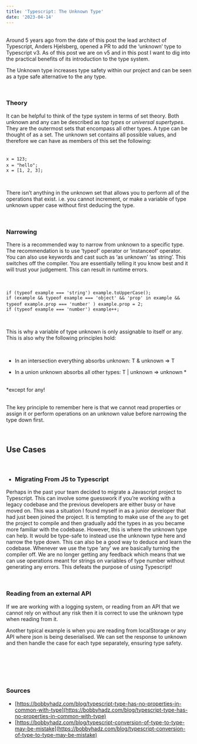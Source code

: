 ```yaml
---
title: 'Typescript: The Unknown Type'
date: '2023-04-14'
---
```


&nbsp;  
Around 5 years ago from the date of this post the lead architect of Typescript, Anders Hjelsberg, opened a PR to add the ‘unknown’ type to Typescript v3. As of this post we are on v5 and in this post I want to dig into the practical benefits of its introduction to the type system. 
&nbsp;  

The Unknown type increases type safety within our project and can be seen as a type safe alternative to the any type.

&nbsp;  
### **Theory**
It can be helpful to think of the type system in terms of set theory. Both unknown and any can be described as *top types* or *universal supertypes*.  
They are the outermost sets that encompass all other types. A type can be thought of as a set. The unknown set contains all possible values, and therefore we can have as members of this set the following:  

&nbsp;   
`x = 123;`
&nbsp;  
`x = "hello";`
&nbsp;  
`x = [1, 2, 3];`

&nbsp;  

There isn’t anything in the unknown set that allows you to perform all of the operations that exist. i.e. you cannot increment, or make a variable of type unknown upper case without first deducing the type.  

&nbsp; 

### **Narrowing**
There is a recommended way to narrow from unknown to a specific type. The recommendation is to use ‘typeof’ operator or ‘instanceof’ operator. You can also use keywords and cast such as ‘as unknown’ ‘as string’. This switches off the compiler. You are essentially telling it you know best and it will trust your judgement. This can result in runtime errors.  

&nbsp;  

`if (typeof example === 'string') example.toUpperCase();`
&nbsp;  
`if (example &&
  typeof example === 'object' &&
  'prop' in example &&
  typeof example.prop === 'number'
) example.prop = 2;`
&nbsp;  
`if (typeof example === 'number') example++;`  

&nbsp;  

This is why a variable of type unknown is only assignable to itself or any. This is also why the following principles hold:

&nbsp;  
* In an intersection everything absorbs unknown: T & unknown => T

* In a union unknown absorbs all other types: T | unknown => unknown *  

&nbsp;  
*except for any!  

&nbsp;  
The key principle to remember here is that we cannot read properties or assign it or perform operations on an unknown value before narrowing the type down first. 
  
&nbsp; 
##  **Use Cases**

&nbsp;  
* ### **Migrating From JS to Typescript**
Perhaps in the past your team decided to migrate a Javascript project to Typescript. This can involve some guesswork if you’re working with a legacy codebase and the previous developers are either busy or have moved on. This was a situation I found myself in as a junior developer that had just been joined the project. It is tempting to make use of the `any` to get the project to compile and then gradually add the types in as you became more familiar with the codebase. However, this is where the unknown type can help. It would be type-safe to instead use the unknown type here and narrow the type down. This can also be a good way to deduce and learn the codebase. Whenever we use the type ‘any’ we are basically turning the compiler off. We are no longer getting any feedback which means that we can use operations meant for strings on variables of type number without generating any errors. This defeats the purpose of using Typescript!

&nbsp;  
### **Reading from an external API**
If we are working with a logging system, or reading from an API that we cannot rely on without any risk then it is correct to use the unknown type when reading from it.
 
Another typical example is when you are reading from localStorage or any API where json is being deserialised. We can set the response to unknown and then handle the case for each type separately, ensuring type safety. 

&nbsp;  
---
&nbsp;  
### **Sources**

* [https://bobbyhadz.com/blog/typescript-type-has-no-properties-in-common-with-type](https://bobbyhadz.com/blog/typescript-type-has-no-properties-in-common-with-type)
* [https://bobbyhadz.com/blog/typescript-conversion-of-type-to-type-may-be-mistake](https://bobbyhadz.com/blog/typescript-conversion-of-type-to-type-may-be-mistake)

